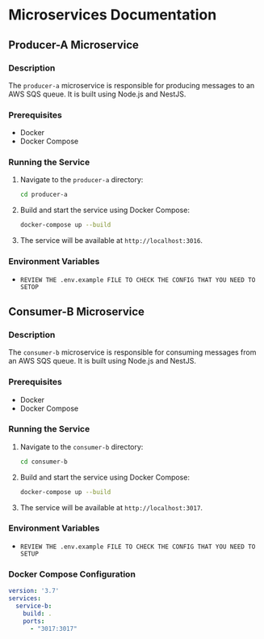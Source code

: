# Microservices Documentation

## Producer-A Microservice

### Description
The `producer-a` microservice is responsible for producing messages to an AWS SQS queue. It is built using Node.js and NestJS.

### Prerequisites
- Docker
- Docker Compose

### Running the Service

1. Navigate to the `producer-a` directory:
    ```sh
    cd producer-a
    ```

2. Build and start the service using Docker Compose:
    ```sh
    docker-compose up --build
    ```

3. The service will be available at `http://localhost:3016`.

### Environment Variables
- `REVIEW THE .env.example FILE TO CHECK THE CONFIG THAT YOU NEED TO SETOP`



## Consumer-B Microservice

### Description
The `consumer-b` microservice is responsible for consuming messages from an AWS SQS queue. It is built using Node.js and NestJS.

### Prerequisites
- Docker
- Docker Compose

### Running the Service

1. Navigate to the `consumer-b` directory:
    ```sh
    cd consumer-b
    ```

2. Build and start the service using Docker Compose:
    ```sh
    docker-compose up --build
    ```

3. The service will be available at `http://localhost:3017`.

### Environment Variables
- `REVIEW THE .env.example FILE TO CHECK THE CONFIG THAT YOU NEED TO SETUP`

### Docker Compose Configuration
```yml
version: '3.7'
services:
  service-b:
    build: .
    ports:
      - "3017:3017"